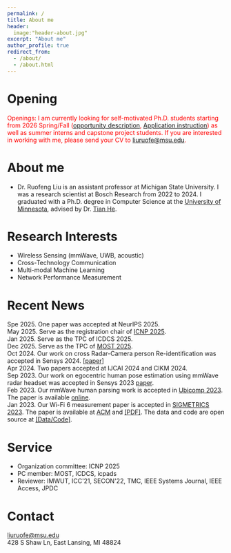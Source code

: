 ```yaml
---
permalink: /
title: About me
header:
  image:"header-about.jpg"
excerpt: "About me"
author_profile: true
redirect_from: 
  - /about/
  - /about.html
---
```


Opening
======
<span style="color:red">Openings: I am currently looking for self-motivated Ph.D. students starting from 2026 Spring/Fall ([opportunity description]( https://liux4189.github.io/opportunity/), [Application instruction](https://engineering.msu.edu/academics/majors-degrees/computer-science-phd#admissions)) as well as summer interns and capstone project students.  If you are interested in working with me, please send your CV to liuruofe@msu.edu. 
</span>

About me 
======
* Dr. Ruofeng Liu is an assistant professor at Michigan State University. I was a research scientist at Bosch Research from 2022 to 2024. I graduated with a Ph.D. degree in Computer Science at the [University of Minnesota](https://twin-cities.umn.edu/), advised by Dr. [Tian He](https://www-users.cs.umn.edu/~tianhe/).
  
Research Interests
======
* Wireless Sensing (mmWave, UWB, acoustic)
* Cross-Technology Communication
* Multi-modal Machine Learning
* Network Performance Measurement

Recent News
======
Spe 2025.  One paper was accepted at NeurIPS 2025.<br>
May 2025.  Serve as the registration chair of [ICNP 2025](https://ieeeicnp2025.pages.dev/). <br>
Jan 2025.  Serve as the TPC of ICDCS 2025.<br>
Dec 2025.  Serve as the TPC of [MOST 2025](https://ieeemobility.org/MOST2025/).<br>
Oct 2024.  Our work on cross Radar-Camera person Re-identification was accepted in Sensys 2024. [[paper](https://liux4189.github.io/files/Mission_Sensys24.pdf)]<br>
Apr 2024.  Two papers accepted at IJCAI 2024 and CIKM 2024. <br>
Sep 2023.  Our work on egocentric human pose estimation using mmWave radar headset was accepted in Sensys 2023 [paper](https://liux4189.github.io/files/mmEgo_sensys23.pdf). <br>
Feb 2023.  Our mmWave human parsing work is accepted in [Ubicomp 2023](https://www.ubicomp.org/ubicomp-iswc-2023/). The paper is available [online](https://dl.acm.org/doi/abs/10.1145/3580779). <br>
Jan 2023.  Our Wi-Fi 6 measurement paper is accepted in [SIGMETRICS 2023](https://www.sigmetrics.org/sigmetrics2023/). The paper is available at [ACM](https://dl.acm.org/doi/10.1145/3579451) and [[PDF]](https://liux4189.github.io/files/sigmetric23_wifi6_cameraready.pdf). The data and code are open source at [[Data/Code]](https://github.com/liux4189/wifi-ax-measurement). <be>
<!--July 2022. Three wireless sensing works got accepted. One accepted in UbiComp 2022 and two accepted in SECON 2022.<br>
Jan 2021. Our paper "WiBeacon" was accepted to [MobiCom 2021](https://www.sigmobile.org/mobicom/2021/). WiBeacon is the first cross-technology design that acheives service-level compatibility at both WiFi and Bluetooth. The software for making WiFi AP iBeacon-compatible is available [here](https://github.com/liux4189/WiBeacon). 
<br>-->
<!-- Aug 2020. Our paper "XFi: Cross-technology IoT Data Collection via Commodity WiFi" was accepted to [ICNP 2020](https://icnp20.cs.ucr.edu/). The paper is available [here](https://liux4189.github.io/files/XFi_Icnp_CameraReady.pdf). Check out talk at ICNP [here](https://youtu.be/-z16odpf_eg). --> 

Service
======
* Organization committee: ICNP 2025
* PC member:  MOST, ICDCS, icpads 
* Reviewer: IMWUT, ICC'21, SECON'22, TMC, IEEE Systems Journal, IEEE Access, JPDC 

Contact
======
liuruofe@msu.edu <br>
428 S Shaw Ln, East Lansing, MI 48824
